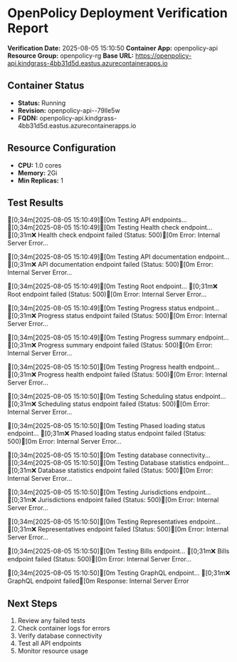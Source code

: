 # OpenPolicy Deployment Verification Report

**Verification Date:** 2025-08-05 15:10:50
**Container App:** openpolicy-api
**Resource Group:** openpolicy-rg
**Base URL:** https://openpolicy-api.kindgrass-4bb31d5d.eastus.azurecontainerapps.io

## Container Status
- **Status:** Running
- **Revision:** openpolicy-api--79lle5w
- **FQDN:** openpolicy-api.kindgrass-4bb31d5d.eastus.azurecontainerapps.io

## Resource Configuration
- **CPU:** 1.0 cores
- **Memory:** 2Gi
- **Min Replicas:** 1

## Test Results
[0;34m[2025-08-05 15:10:49][0m Testing API endpoints...
[0;34m[2025-08-05 15:10:49][0m Testing Health check endpoint...
[0;31m❌ Health check endpoint failed (Status: 500)[0m
   Error: Internal Server Error...

[0;34m[2025-08-05 15:10:49][0m Testing API documentation endpoint...
[0;31m❌ API documentation endpoint failed (Status: 500)[0m
   Error: Internal Server Error...

[0;34m[2025-08-05 15:10:49][0m Testing Root endpoint...
[0;31m❌ Root endpoint failed (Status: 500)[0m
   Error: Internal Server Error...

[0;34m[2025-08-05 15:10:49][0m Testing Progress status endpoint...
[0;31m❌ Progress status endpoint failed (Status: 500)[0m
   Error: Internal Server Error...

[0;34m[2025-08-05 15:10:49][0m Testing Progress summary endpoint...
[0;31m❌ Progress summary endpoint failed (Status: 500)[0m
   Error: Internal Server Error...

[0;34m[2025-08-05 15:10:50][0m Testing Progress health endpoint...
[0;31m❌ Progress health endpoint failed (Status: 500)[0m
   Error: Internal Server Error...

[0;34m[2025-08-05 15:10:50][0m Testing Scheduling status endpoint...
[0;31m❌ Scheduling status endpoint failed (Status: 500)[0m
   Error: Internal Server Error...

[0;34m[2025-08-05 15:10:50][0m Testing Phased loading status endpoint...
[0;31m❌ Phased loading status endpoint failed (Status: 500)[0m
   Error: Internal Server Error...

[0;34m[2025-08-05 15:10:50][0m Testing database connectivity...
[0;34m[2025-08-05 15:10:50][0m Testing Database statistics endpoint...
[0;31m❌ Database statistics endpoint failed (Status: 500)[0m
   Error: Internal Server Error...

[0;34m[2025-08-05 15:10:50][0m Testing Jurisdictions endpoint...
[0;31m❌ Jurisdictions endpoint failed (Status: 500)[0m
   Error: Internal Server Error...

[0;34m[2025-08-05 15:10:50][0m Testing Representatives endpoint...
[0;31m❌ Representatives endpoint failed (Status: 500)[0m
   Error: Internal Server Error...

[0;34m[2025-08-05 15:10:50][0m Testing Bills endpoint...
[0;31m❌ Bills endpoint failed (Status: 500)[0m
   Error: Internal Server Error...

[0;34m[2025-08-05 15:10:50][0m Testing GraphQL endpoint...
[0;31m❌ GraphQL endpoint failed[0m
   Response: Internal Server Error

## Next Steps
1. Review any failed tests
2. Check container logs for errors
3. Verify database connectivity
4. Test all API endpoints
5. Monitor resource usage

